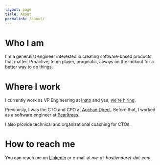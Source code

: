 ```yaml
---
layout: page
title: About
permalink: /about/
---
```


# Who I am

I'm a generalist engineer interested in creating software-based products that matter. Proactive, team player, pragmatic, always on the lookout for a better way to do things.

# Where I work

I currently work as VP Engineering at [Inato](https://inato.com) and yes, [we're hiring](https://angel.co/inato/jobs). 

Previously, I was the CTO and CPO at [Auchan:Direct](https://www.auchandirect.fr/). Before that, I worked as a software engineer at [Pearltrees](http://www.pearltrees.com/).

I also provide technical and organizational coaching for CTOs.

# How to reach me

You can reach me on [LinkedIn](https://www.linkedin.com/in/bastienduret/) or e-mail at *me-at-bastienduret-dot-com*